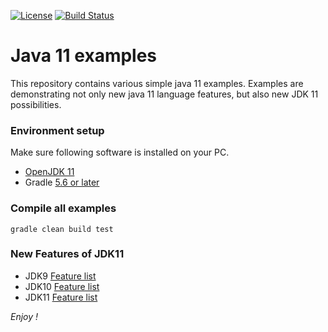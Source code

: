 [![License](https://img.shields.io/badge/License-Apache%202.0-blue.svg)](https://opensource.org/licenses/Apache-2.0)
[![Build Status](https://travis-ci.org/jveverka/java-11-examples.svg?branch=master)](https://travis-ci.org/jveverka/java-11-examples)

# Java 11 examples
This repository contains various simple java 11 examples.
Examples are demonstrating not only new java 11 language features, 
but also new JDK 11 possibilities. 

### Environment setup
Make sure following software is installed on your PC.
* [OpenJDK 11](https://adoptopenjdk.net/?variant=openjdk11&jvmVariant=hotspot)
* Gradle [5.6 or later](https://gradle.org/install/)

### Compile all examples
```
gradle clean build test
```

### New Features of JDK11
* JDK9 [Feature list](https://openjdk.java.net/projects/jdk9/)
* JDK10 [Feature list](https://openjdk.java.net/projects/jdk/10/)
* JDK11 [Feature list](https://openjdk.java.net/projects/jdk/11/) 

_Enjoy !_
